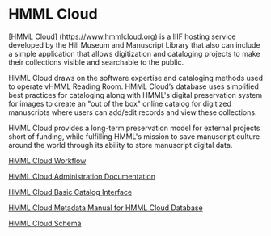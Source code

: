 # HMML Cloud

[HMML Cloud] (https://www.hmmlcloud.org) is a IIIF hosting service developed by the Hill Museum and Manuscript Library that also can include a simple application that allows digitization and cataloging projects to make their collections visible and searchable to the public.

HMML Cloud draws on the software expertise and cataloging methods used to operate vHMML Reading Room. HMML Cloud’s database uses simplified best practices for cataloging along with HMML's digital preservation system for images to create an "out of the box" online catalog for digitized manuscripts where users can add/edit records and view these collections.

HMML Cloud provides a long-term preservation model for external projects short of funding, while fulfilling HMML's mission to save manuscript culture around the world through its ability to store manuscript digital data.

[HMML Cloud Workflow](https://docs.google.com/document/d/1CsJVxMbgWm0E0CKODf2xZt28-46Y4_nCLaxbaK7vxcM/edit?usp=sharing)

[HMML Cloud Administration Documentation](https://docs.google.com/document/d/1-zzk85K7sI5NJ3Md3huOLjO1KLbsDMHIQ5J82Q1cois/edit?usp=sharing)

[HMML Cloud Basic Catalog Interface](https://docs.google.com/document/d/1HdtdAUoWXllseKsg4UkKrOa2jdqDmrbnJNQZ4sDuunw/edit?usp=sharing)

[HMML Cloud Metadata Manual for HMML Cloud Database](https://docs.google.com/document/d/15DyU4pfApaxksr6xMGQdUZms36bzlDPae51QaplloRA/edit?usp=sharing)

[HMML Cloud Schema](https://docs.google.com/spreadsheets/d/11rG-2eRj99do-Oe5A6V-a73eNcb6bNSi68gONsZJPXo/edit?usp=sharing)
